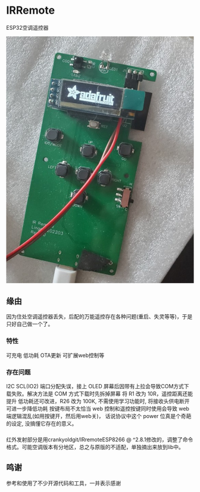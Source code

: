 # IRRemote
ESP32空调遥控器

![image](./sch/T1.jpg)

## 缘由
因为住处空调遥控器丢失，后配的万能遥控存在各种问题(重启、失灵等等)，于是只好自己做一个了。

### 特性
可充电 低功耗 OTA更新 可扩展web控制等

### 存在问题
 I2C SCL(IO2) 端口分配失误，接上 OLED 屏幕后因带有上拉会导致COM方式下载失败。解决方法是 COM 方式下载时先拆掉屏幕
 将 R1 改为 10R，遥控距离还能提升
 低功耗还可改进，R26 改为 100K, 不需使用学习功能时, 将接收头供电断开可进一步降低功耗
 按键布局不太恰当
 web 控制和遥控按键同时使用会导致 web 端逻辑混乱(如用按键开，然后用web关)， 话说协议中这个 power 位真是个奇葩的设定, 没搞懂它存在的意义。

###
红外发射部分是用crankyoldgit/IRremoteESP8266 @ ^2.8.1修改的，调整了命令格式。可能空调版本有分地区，总之与原版的不适配，单独摘出来放到lib中。


## 鸣谢

参考和使用了不少开源代码和工具，一并表示感谢
